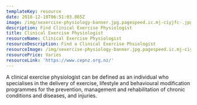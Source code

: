 ```yaml
---
templateKey: resource
date: 2018-12-18T06:51:03.865Z
image: /img/xexercise-physiology-banner.jpg.pagespeed.ic.mj-ciyjfc-.jpg
description: Find Clinical Exercise Physiologist
title: Clinical Exercise Physiologist
resourceName: Clinical Exercise Physiologist
resourceDescription: Find a Clinical Exercise Phsiologist
resourceImage: /img/xexercise-physiology-banner.jpg.pagespeed.ic.mj-ciyjfc-.jpg
resourcePrice: Varies
resourceLink: 'https://www.cepnz.org.nz/'
---
```

A clinical exercise physiologist can be defined as an individual who specialises in the delivery of exercise, lifestyle and behavioural modification programmes for the prevention, management and rehabilitation of chronic conditions and diseases, and injuries.
